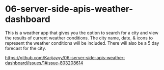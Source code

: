 # 06-server-side-apis-weather-dashboard
This is a weather app that gives you the option to search for a city and view the results of current weather conditions. The city name, date, & icons to represent the weather conditions will be included. There will also be a 5 day forecast for the city.

https://github.com/Karijayyy/06-server-side-apis-weather-dashboard/issues/1#issue-803208614

